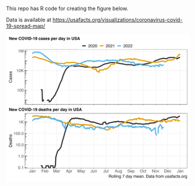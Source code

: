 This repo has R code for creating the figure below.

Data is available at https://usafacts.org/visualizations/coronavirus-covid-19-spread-map/

<img src="usafacts-covid.png">
